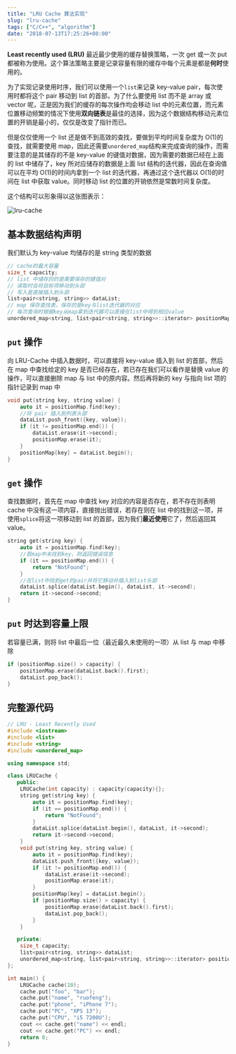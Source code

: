 ```yaml
---
title: "LRU Cache 算法实现"
slug: "lru-cache"
tags: ["C/C++", "algorithm"]
date: "2018-07-13T17:25:26+08:00"
---
```


**Least recently used (LRU)** 最近最少使用的缓存替换策略，一次 get 或一次 put 都被称为使用。这个算法策略主要是记录容量有限的缓存中每个元素是都是**何时**使用的。

为了实现记录使用时序，我们可以使用一个`list`来记录 key-value pair，每次使用时都将这个 pair 移动到 list 的首部，为了什么要使用 list 而不是 array 或 vector 呢，正是因为我们的缓存的每次操作均会移动 list 中的元素位置，而元素位置移动频繁的情况下使用**双向链表**是最佳的选择，因为这个数据结构移动元素位置的开销是最小的，仅仅是改变了指针而已。

但是仅仅使用一个 list 还是做不到高效的查找，要做到平均时间复杂度为 O(1)的查找，就需要使用 map，因此还需要`unordered_map`结构来完成查询的操作，而需要注意的是其储存的不是 key-value 的键值对数据，因为需要的数据已经在上面的 list 中储存了，key 所对应储存的数据是上面 list 结构的迭代器，因此在查询值可以在平均 O(1)的时间内拿到一个 list 的迭代器，再通过这个迭代器以 O(1)的时间在 list 中获取 value。同时移动 list 的位置的开销依然是常数时间复杂度。

这个结构可以形象得以这张图表示：

![lru-cache](https://ruofeng.me/content/images/2018/07/lru-cache.png)

## 基本数据结构声明

我们默认为 key-value 均储存的是 string 类型的数据

```cpp
// cache的最大容量
size_t capacity;
// list 中储存的的是需要保存的键值对
// 读取时会将目标项移动到头部
// 写入是直接插入到头部
list<pair<string, string>> dataList;
// map 保存查找表，保存的是key与list迭代器的对应
// 每次查询时根据key从map拿到迭代器可以直接在list中得到相应value
unordered_map<string, list<pair<string, string>>::iterator> positionMap;
```

## `put` 操作

向 LRU-Cache 中插入数据时，可以直接将 key-value 插入到 list 的首部，然后在 map 中查找给定的 key 是否已经存在，若已存在我们可以看作是替换 value 的操作，可以直接删除 map 与 list 中的原内容。然后再将新的 key 与指向 list 项的指针记录到 map 中

```cpp
void put(string key, string value) {
    auto it = positionMap.find(key);
    //将 pair 插入到列表头部
    dataList.push_front({key, value});
    if (it != positionMap.end()) {
        dataList.erase(it->second);
        positionMap.erase(it);
    }
    positionMap[key] = dataList.begin();
}
```

## `get` 操作

查找数据时，首先在 map 中查找 key 对应的内容是否存在，若不存在则表明 cache 中没有这一项内容，直接抛出错误，若存在则在 list 中的找到这一项，并使用`splice`将这一项移动到 list 的首部，因为我们**最近使用**它了，然后返回其 value。

```cpp
string get(string key) {
    auto it = positionMap.find(key);
    //若map中未找到key，则返回错误信息
    if (it == positionMap.end()) {
        return "NotFound";
    }
    //在list中找到get的pair并将它移动并插入到list头部
    dataList.splice(dataList.begin(), dataList, it->second);
    return it->second->second;
}
```

## `put` 时达到容量上限

若容量已满，则将 list 中最后一位（最近最久未使用的一项）从 list 与 map 中移除

```cpp
if (positionMap.size() > capacity) {
    positionMap.erase(dataList.back().first);
    dataList.pop_back();
}
```

## 完整源代码

```cpp
// LRU - Least Recently Used
#include <iostream>
#include <list>
#include <string>
#include <unordered_map>

using namespace std;

class LRUCache {
   public:
    LRUCache(int capacity) : capacity(capacity){};
    string get(string key) {
        auto it = positionMap.find(key);
        if (it == positionMap.end()) {
            return "NotFound";
        }
        dataList.splice(dataList.begin(), dataList, it->second);
        return it->second->second;
    }
    void put(string key, string value) {
        auto it = positionMap.find(key);
        dataList.push_front({key, value});
        if (it != positionMap.end()) {
            dataList.erase(it->second);
            positionMap.erase(it);
        }
        positionMap[key] = dataList.begin();
        if (positionMap.size() > capacity) {
            positionMap.erase(dataList.back().first);
            dataList.pop_back();
        }
    }

   private:
    size_t capacity;
    list<pair<string, string>> dataList;
    unordered_map<string, list<pair<string, string>>::iterator> positionMap;
};

int main() {
    LRUCache cache(10);
    cache.put("foo", "bar");
    cache.put("name", "ruofeng");
    cache.put("phone", "iPhone 7");
    cache.put("PC", "XPS 13");
    cache.put("CPU", "i5 7200U");
    cout << cache.get("name") << endl;
    cout << cache.get("PC") << endl;
    return 0;
}
```
